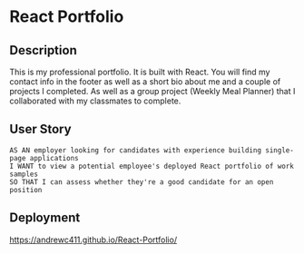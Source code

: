 # React Portfolio
## Description
This is my professional portfolio. It is built with React. You will find my contact info in the footer as well as a short bio about me and a couple of projects I completed. As well as a group project (Weekly Meal Planner) that I collaborated with my classmates to complete.
## User Story
```
AS AN employer looking for candidates with experience building single-page applications
I WANT to view a potential employee's deployed React portfolio of work samples
SO THAT I can assess whether they're a good candidate for an open position
```
## Deployment
https://andrewc411.github.io/React-Portfolio/
